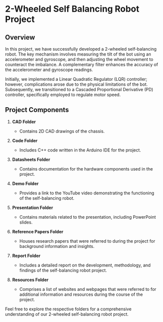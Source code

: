 # 2-Wheeled Self Balancing Robot Project

## Overview

In this project, we have successfully developed a 2-wheeled self-balancing robot. The key mechanism involves measuring the tilt of the bot using an accelerometer and gyroscope, and then adjusting the wheel movement to counteract the imbalance. A complementary filter enhances the accuracy of the accelerometer and gyroscope readings.

Initially, we implemented a Linear Quadratic Regulator (LQR) controller; however, complications arose due to the physical limitations of the bot. Subsequently, we transitioned to a Cascaded Proportional Derivative (PD) controller, specifically employed to regulate motor speed.

## Project Components

1. **CAD Folder**
   - Contains 2D CAD drawings of the chassis.

2. **Code Folder**
   - Includes C++ code written in the Arduino IDE for the project.

3. **Datasheets Folder**
   - Contains documentation for the hardware components used in the project.

4. **Demo Folder**
   - Provides a link to the YouTube video demonstrating the functioning of the self-balancing robot.

5. **Presentation Folder**
   - Contains materials related to the presentation, including PowerPoint slides.

6. **Reference Papers Folder**
   - Houses research papers that were referred to during the project for background information and insights.

7. **Report Folder**
   - Includes a detailed report on the development, methodology, and findings of the self-balancing robot project.

8. **Resources Folder**
   - Comprises a list of websites and webpages that were referred to for additional information and resources during the course of the project.

Feel free to explore the respective folders for a comprehensive understanding of our 2-wheeled self-balancing robot project.
